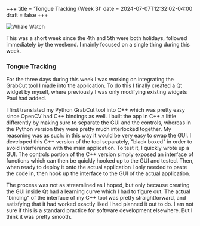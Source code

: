 +++
title = 'Tongue Tracking (Week 3)'
date = 2024-07-07T12:32:02-04:00
draft = false
+++

![Whale Watch](/images/IMG_0069.jpeg)

This was a short week since the 4th and 5th were both holidays, followed immediately by the weekend. I mainly focused on a single thing during this week.  
<!--more-->

### Tongue Tracking
For the three days during this week I was working on integrating the GrabCut tool I made into the application. To do this I finally created a Qt widget by myself, where previously I was only modifying existing widgets Paul had added.

I first translated my Python GrabCut tool into C++ which was pretty easy since OpenCV had C++ bindings as well. I built the app in C++ a little differently by making sure to separate the GUI and the controls, whereas in the Python version they were pretty much interlocked together. My reasoning was as such: in this way it would be very easy to swap the GUI. I developed this C++ version of the tool separately, "black boxed" in order to avoid interference with the main application. To test it, I quickly wrote up a GUI. The controls portion of the C++ version simply exposed an interface of functions which can then be quickly hooked up to the GUI and tested. Then, when ready to deploy it onto the actual application I only needed to paste the code in, then hook up the interface to the GUI of the actual application.

The process was not as streamlined as I hoped, but only because creating the GUI inside Qt had a learning curve which I had to figure out. The actual "binding" of the interface of my C++ tool was pretty straightforward, and satisfying that it had worked exactly liked I had planned it out to do. I am not sure if this is a standard practice for software development elsewhere. But I think it was pretty smooth.
